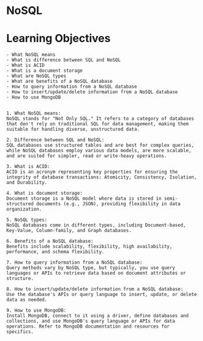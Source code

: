 # NoSQL

# Learning Objectives

    - What NoSQL means
    - What is difference between SQL and NoSQL
    - What is ACID
    - What is a document storage
    - What are NoSQL types
    - What are benefits of a NoSQL database
    - How to query information from a NoSQL database
    - How to insert/update/delete information from a NoSQL database
    - How to use MongoDB


    1. What NoSQL means:
    NoSQL stands for "Not Only SQL." It refers to a category of databases that don't rely on traditional SQL for data management, making them suitable for handling diverse, unstructured data.

    2. Difference between SQL and NoSQL:
    SQL databases use structured tables and are best for complex queries, while NoSQL databases employ various data models, are more scalable, and are suited for simpler, read or write-heavy operations.

    3. What is ACID:
    ACID is an acronym representing key properties for ensuring the integrity of database transactions: Atomicity, Consistency, Isolation, and Durability.

    4. What is document storage:
    Document storage is a NoSQL model where data is stored in semi-structured documents (e.g., JSON), providing flexibility in data organization.

    5. NoSQL types:
    NoSQL databases come in different types, including Document-based, Key-Value, Column-family, and Graph databases.

    6. Benefits of a NoSQL database:
    Benefits include scalability, flexibility, high availability, performance, and schema flexibility.

    7. How to query information from a NoSQL database:
    Query methods vary by NoSQL type, but typically, you use query languages or APIs to retrieve data based on document attributes or structure.

    8. How to insert/update/delete information from a NoSQL database:
    Use the database's APIs or query language to insert, update, or delete data as needed.

    9. How to use MongoDB:
    Install MongoDB, connect to it using a driver, define databases and collections, and use MongoDB's query language or APIs for data operations. Refer to MongoDB documentation and resources for specifics.
